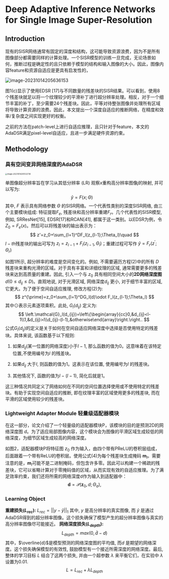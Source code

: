 # Deep Adaptive Inference Networks for Single Image Super-Resolution



## Introduction

现有的SISR网络通常有固定的深度和结构，这可能导致资源浪费，因为不是所有图像部分都需要同样的计算处理。一个SISR模型的训练一旦完成，无论场景如何，推断过程是确定性的且只依赖于模型的结构和输入图像的大小。因此，图像内容feature和资源自适应是更具有启发性的，

![image-20231014205636153](https://cdn.jsdelivr.net/gh/J-M-LIU/pic-bed@master//img/image-20231014205636153.png)

图1(c)显示了使用EDSR [17]与不同数量的残差块的SISR结果。可以看到，使用8个残差块就足以将一个纹理较少的平滑补丁进行超分辨率处理。相反，对于一个细节丰富的补丁，至少需要24个残差块。因此，平等对待整张图像并处理所有区域将导致计算资源的浪费。因此，本文提出一个深度自适应的推断网络，在精度和效率/复杂度之间实现更好的权衡。

之前的方法在patch-level上进行自适应推理，且只针对于feature，本文的AdaDSR满足pixel-level自适应，且进一步满足硬件资源约束。



## Methodology



### 具有空间变异网络深度的AdaDSR

<img src="https://cdn.jsdelivr.net/gh/J-M-LIU/pic-bed@master//img/image-20231014205532736.png" alt="image-20231014205532736" style="zoom:40%;" />

单图像超分辨率旨在学习从其低分辨率 (LR) 观察$x$重构高分辨率图像$j$的映射, 并可以写为:
$$
\hat{y}=F(x;\Theta)\quad
$$
其中, $F$ 表示具有网络参数 $\Theta$ 的SISR网络。一个代表性类别的深度SISR网络, 由三个主要模块组成: 特征提取$F_e$, 残差块和高分辨率重建$F_r$​。几个代表性的SISR模型,例如, SRResNet[15], EDSR[17]和RCAN[41], 都属于这一类别。以EDSR为例，令$Z_0=F_e(x)$。然后可以将残差块的输出表示为：
$$
z'=z_0+\sum_{l=1}^DF_l(z_{l-1};\Theta_l)\quad
$$
$l-th$残差块的输出可写为 $z_l = z_{l-1} + F_l(z_{l-1},\Theta_l)$；重建过程可写作 $\hat{y} = F_r(z^{'};\Theta_r)$

如图1所示, 超分辨率的难度是空间变化的。例如, 不需要遍历方程(2)中的所有 $D$ 残差块来重构光滑的区域。对于具有丰富和详细纹理的区域, 通常需要更多的残差块来达到高质量的重建。因此, 引入一个与 $z_0$ 具有相同空间大小的**2D网络深度图** $d(0\leq d_{ij}\leq D)$。直观地说, 对于光滑区域, 网络深度$d_{ij}$ 更小, 对于细节丰富的区域, 它更大。为了便于空间自适应推理, 修改方程(2)为:
$$
z^{\prime}=z_0+\sum_{l=1}^DG_l(d)\odot F_l(z_{l-1};\Theta_l)
$$
其中$\odot$表示元素逐项乘积。此处, $G_l(d_{ij})$ 定义为:
$$
\left.\mathcal{G}_l(d_{ij})=\left\{\begin{array}{cc}0,&d_{ij}<l-1\\1,&d_{ij}>l\\d_{ij}-(l-1),&otherwise\end{array}\right.\right..
$$
公式$G_l(d_{ij})$的定义是关于如何在空间自适应网络深度中选择是否使用特定的残差块。具体来说, 该函数基于以下规则:

1. 如果$d_{ij}$(某一位置的网络深度)小于$l-1$, 那么函数的值为0。这意味着在该特定位置,不使用编号为$l$ 的残差块。

2. 如果$d_{ij}$ 大于$l$, 则函数的值为1。这表示在该位置, 使用编号为$l$ 的残差块。

3. 其他情况下, 函数的值为$l-(l-1)$, 简化后就是1。 

这三种情况共同定义了网络如何在不同的空间位置选择使用或不使用特定的残差块。有助于实现空间自适应的推断, 即在纹理丰富的区域使用更多的残差块, 而在平滑的区域使用较少的残差块。



### Lightweight Adapter Module 轻量级适配器模块

在这一部分，论文介绍了一个轻量级的适配器模块P，该模块的目的是预测2D的网络深度图 $d$。为了适应局部图像内容，这个模块会为图像的平滑区域生成较低的网络深度，为细节区域生成较高的网络深度。

如图2，适配器模块P将特征图 $z_0$ 作为输入，由四个带有PReLU的卷积层组成，后面跟着一个带有ReLU的卷积层。使用公式(4)为每个残差块生成掩码 $\mathbf{m}_l$。需要注意的是，$\mathbf{m}_l$可能不是二进制掩码，但包含许多零。因此可以构建一个稀疏的残差块，它可以省略计算对于零掩码值的区域，从而实现有效的自适应推理。为了满足效率约束，我们还将所需的网络深度d作为输入到适配器中：
$$
\mathbf{d}=\mathcal{P}(\mathbf{z}_0,d;\Theta_a),
$$


### Learning Object

**重建损失($L_{rec}$):**
$L_{rec}=||y-\hat{y}||_1$ 其中, $y$ 是高分辨率的真实图像, 而 $\hat{y}$ 是通过AdaDSR得到的超分辨率图像。这个损失确保了模型产生的超分辨率图像与真实的高分辨率图像尽可能接近。
**网络深度损失($L_{depth}$):**
$$
L_{depth}=max(0,\bar{d}-d)
$$
其中，$\overline{d}$是模型预测的网络深度图的平均值, 而$d$ 是期望的网络深度。这个损失确保模型的有效性, 鼓励模型有一个接近所需深度的网络深度。最后, 整体的学习目标 $L$ 结合了这两个损失, 并由一个超参数 $\lambda$ 来平衡它们，在实验中 $\lambda$ 设置为0.01.
$$
L=L_{rec}+\lambda L_{depth}
$$
